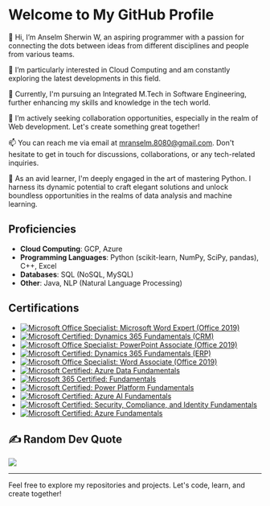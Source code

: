 # Welcome to My GitHub Profile

👋 Hi, I’m Anselm Sherwin W, an aspiring programmer with a passion for connecting the dots between ideas from different disciplines and people from various teams.

👀 I’m particularly interested in Cloud Computing and am constantly exploring the latest developments in this field.

🌱 Currently, I'm pursuing an Integrated M.Tech in Software Engineering, further enhancing my skills and knowledge in the tech world.

💞️ I’m actively seeking collaboration opportunities, especially in the realm of Web development. Let's create something great together!

📫 You can reach me via email at mranselm.8080@gmail.com. Don't hesitate to get in touch for discussions, collaborations, or any tech-related inquiries.

🚀 As an avid learner, I'm deeply engaged in the art of mastering Python. I harness its dynamic potential to craft elegant solutions and unlock boundless opportunities in the realms of data analysis and machine learning.

## Proficiencies
- **Cloud Computing**: GCP, Azure
- **Programming Languages**: Python (scikit-learn, NumPy, SciPy, pandas), C++, Excel
- **Databases**: SQL (NoSQL, MySQL)
- **Other**: Java, NLP (Natural Language Processing)


## Certifications

- [![Microsoft Office Specialist: Microsoft Word Expert (Office 2019)](https://img.shields.io/badge/Microsoft%20Word%20Expert-Office%202019-blue)](CertificateLink)
- [![Microsoft Certified: Dynamics 365 Fundamentals (CRM)](https://img.shields.io/badge/Dynamics%20365%20Fundamentals%20(CRM)-Certified-blue)](CertificateLink)
- [![Microsoft Office Specialist: PowerPoint Associate (Office 2019)](https://img.shields.io/badge/PowerPoint%20Associate-Office%202019-blue)](CertificateLink)
- [![Microsoft Certified: Dynamics 365 Fundamentals (ERP)](https://img.shields.io/badge/Dynamics%20365%20Fundamentals%20(ERP)-Certified-blue)](CertificateLink)
- [![Microsoft Office Specialist: Word Associate (Office 2019)](https://img.shields.io/badge/Word%20Associate-Office%202019-blue)](CertificateLink)
- [![Microsoft Certified: Azure Data Fundamentals](https://img.shields.io/badge/Azure%20Data%20Fundamentals-Certified-blue)](CertificateLink)
- [![Microsoft 365 Certified: Fundamentals](https://img.shields.io/badge/Microsoft%20365%20Certified-Certified-blue)](CertificateLink)
- [![Microsoft Certified: Power Platform Fundamentals](https://img.shields.io/badge/Power%20Platform%20Fundamentals-Certified-blue)](CertificateLink)
- [![Microsoft Certified: Azure AI Fundamentals](https://img.shields.io/badge/Azure%20AI%20Fundamentals-Certified-blue)](CertificateLink)
- [![Microsoft Certified: Security, Compliance, and Identity Fundamentals](https://img.shields.io/badge/Security%2C%20Compliance%2C%20and%20Identity%20Fundamentals-Certified-blue)](CertificateLink)
- [![Microsoft Certified: Azure Fundamentals](https://img.shields.io/badge/Azure%20Fundamentals-Certified-blue)](CertificateLink)


## ✍️ Random Dev Quote
![](https://quotes-github-readme.vercel.app/api?type=horizontal&?theme=catppuccin_frappe)

---

Feel free to explore my repositories and projects. Let's code, learn, and create together!

